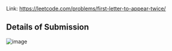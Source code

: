 Link: https://leetcode.com/problems/first-letter-to-appear-twice/
## Details of Submission
![image](https://github.com/mgalang229/LeetCode-First-Letter-to-Appear-Twice/assets/51401355/ebfe8043-0f21-492d-ae9e-4f7caaff5b46)
